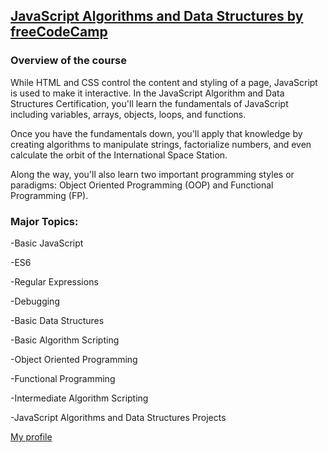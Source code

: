 ## [JavaScript Algorithms and Data Structures by freeCodeCamp](https://www.freecodecamp.org/learn/javascript-algorithms-and-data-structures)
### Overview of the course
While HTML and CSS control the content and styling of a page, JavaScript is used to make it interactive. In the JavaScript Algorithm and Data Structures Certification, you'll learn the fundamentals of JavaScript including variables, arrays, objects, loops, and functions.

Once you have the fundamentals down, you'll apply that knowledge by creating algorithms to manipulate strings, factorialize numbers, and even calculate the orbit of the International Space Station.

Along the way, you'll also learn two important programming styles or paradigms: Object Oriented Programming (OOP) and Functional Programming (FP).

### Major Topics:
-Basic JavaScript

-ES6

-Regular Expressions

-Debugging

-Basic Data Structures

-Basic Algorithm Scripting

-Object Oriented Programming

-Functional Programming

-Intermediate Algorithm Scripting

-JavaScript Algorithms and Data Structures Projects


[My profile](https://www.freecodecamp.org/Alekusu)
